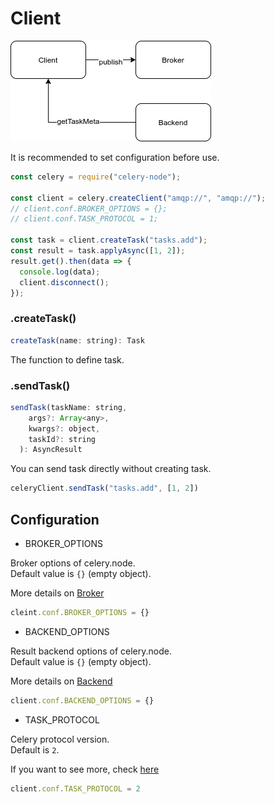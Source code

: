 # Client
![IMAGE](../assets/images/celery.node-client.png)

It is recommended to set configuration before use.
```javascript
const celery = require("celery-node");

const client = celery.createClient("amqp://", "amqp://");
// client.conf.BROKER_OPTIONS = {};
// client.conf.TASK_PROTOCOL = 1;

const task = client.createTask("tasks.add");
const result = task.applyAsync([1, 2]);
result.get().then(data => {
  console.log(data);
  client.disconnect();
});
```

### .createTask()
```javascript
createTask(name: string): Task
```
The function to define task.

### .sendTask()
```javascript
sendTask(taskName: string,
    args?: Array<any>,
    kwargs?: object,
    taskId?: string
  ): AsyncResult
```
You can send task directly without creating task.

```javascript
celeryClient.sendTask("tasks.add", [1, 2])
```



## Configuration

- BROKER_OPTIONS

Broker options of celery.node.  
Default value is `{}` (empty object).

More details on [Broker](guide/broker)
```javascript
cleint.conf.BROKER_OPTIONS = {}
```
- BACKEND_OPTIONS

Result backend options of celery.node.  
Default value is `{}` (empty object).

More details on [Backend](guide/backend)
```javascript
client.conf.BACKEND_OPTIONS = {}
```
- TASK_PROTOCOL

Celery protocol version.  
Default is `2`.

If you want to see more, check [here](internals/celery-protocol)
```javascript
client.conf.TASK_PROTOCOL = 2
```

